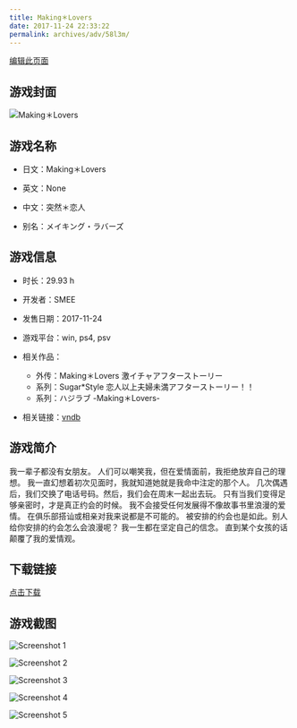 ```yaml
---
title: Making＊Lovers
date: 2017-11-24 22:33:22
permalink: archives/adv/58l3m/
---
```

[编辑此页面](https://github.com/ACG-3/ADV3-source/blob/main/source/_posts/Making%EF%BC%8ALovers.md)

## 游戏封面

![Making＊Lovers](https://pan.timero.xyz/d/onedrive/img_lib_001/Making%EF%BC%8ALovers_cover.avif)


## 游戏名称

- 日文：Making＊Lovers
- 英文：None
- 中文：突然＊恋人

- 别名：メイキング・ラバーズ


## 游戏信息

- 时长：29.93 h
- 开发者：SMEE
- 发售日期：2017-11-24
- 游戏平台：win, ps4, psv
- 相关作品：
   - 外传：Making＊Lovers 激イチャアフターストーリー
   - 系列：Sugar*Style 恋人以上夫婦未満アフターストーリー！！
   - 系列：ハジラブ -Making＊Lovers-

- 相关链接：[vndb](https://vndb.org/v21552)


## 游戏简介

我一辈子都没有女朋友。
人们可以嘲笑我，但在爱情面前，我拒绝放弃自己的理想。
我一直幻想着初次见面时，我就知道她就是我命中注定的那个人。
几次偶遇后，我们交换了电话号码。然后，我们会在周末一起出去玩。
只有当我们变得足够亲密时，才是真正约会的时候。
我不会接受任何发展得不像故事书里浪漫的爱情。
在俱乐部搭讪或相亲对我来说都是不可能的。
被安排的约会也是如此。别人给你安排的约会怎么会浪漫呢？
我一生都在坚定自己的信念。
直到某个女孩的话颠覆了我的爱情观。




## 下载链接

[点击下载](https://pan.timero.xyz/onedrive/adv_lib_001/Making%EF%BC%8ALovers)


## 游戏截图


![Screenshot 1](https://pan.timero.xyz/d/onedrive/img_lib_001/Making%EF%BC%8ALovers_Screenshot_1.avif)

![Screenshot 2](https://pan.timero.xyz/d/onedrive/img_lib_001/Making%EF%BC%8ALovers_Screenshot_2.avif)

![Screenshot 3](https://pan.timero.xyz/d/onedrive/img_lib_001/Making%EF%BC%8ALovers_Screenshot_3.avif)

![Screenshot 4](https://pan.timero.xyz/d/onedrive/img_lib_001/Making%EF%BC%8ALovers_Screenshot_4.avif)

![Screenshot 5](https://pan.timero.xyz/d/onedrive/img_lib_001/Making%EF%BC%8ALovers_Screenshot_5.avif)

